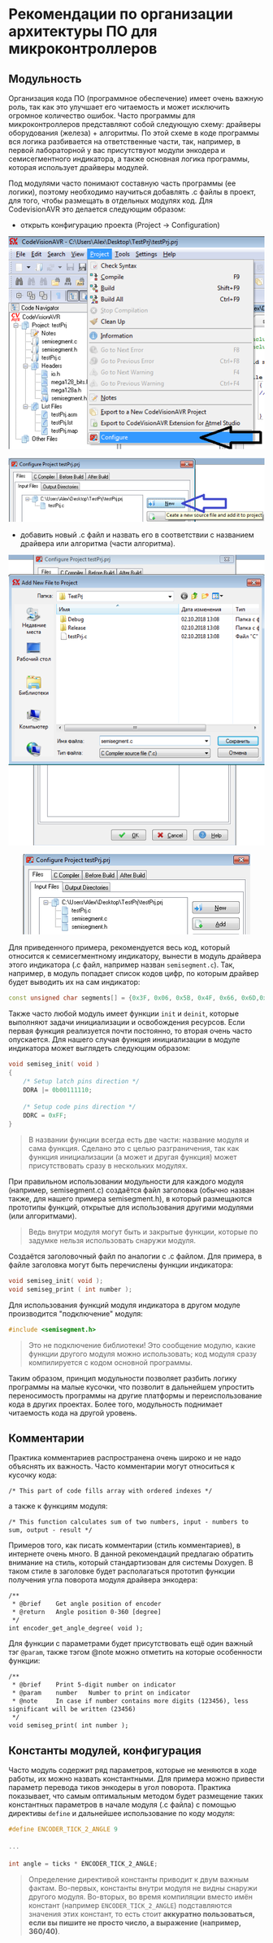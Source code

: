 # Рекомендации по организации архитектуры ПО для микроконтроллеров

## Модульность

Организация кода ПО (программное обеспечение) имеет очень важную роль, так как это улучшает его читаемость и может исключить огромное количество ошибок. Часто программы для микроконтроллеров представляют собой следующую схему: драйверы оборудования (железа) + алгоритмы. По этой схеме в коде программы вся логика разбивается на ответственные части, так, например, в первой лабораторной у вас присутствуют модули энкодера и семисегментного индикатора, а также основная логика программы, которая использует драйверы модулей.

Под модулями часто понимают составную часть программы (ее логики), поэтому необходимо научиться добавлять .с файлы в проект, для того, чтобы размещать в отдельных модулях код. Для CodevisionAVR это делается следующим образом:
- открыть конфигурацию проекта (Project -> Configuration)

<p align="center">
<img src="c_uc_recommendations_pics/screen0.png">
</p>

<p align="center">
<img src="c_uc_recommendations_pics/screen1.png">
</p>

- добавить новый .с файл и назвать его в соответствии с названием драйвера или алгоритма (части алгоритма).

<p align="center">
<img src="c_uc_recommendations_pics/screen2.png">
</p>

<p align="center">
<img src="c_uc_recommendations_pics/screen3.png">
</p>

Для приведенного примера, рекомендуется весь код, который относится к семисегментному индикатору, вынести в модуль драйвера этого индикатора (.с файл, например назван `semisegment.c`). Так, например, в модуль попадает список кодов цифр, по которым драйвер будет выводить их на сам индикатор:
```c++
const unsigned char segments[] = {0x3F, 0x06, 0x5B, 0x4F, 0x66, 0x6D,0x7D, 0x07, 0x7F, 0x6F};
```

Также часто любой модуль имеет функции `init` и `deinit`, которые выполняют задачи инициализации и освобождения ресурсов. Если первая функция реализуется почти постоянно, то вторая очень часто опускается. Для нашего случая функция инициализации в модуле индикатора может выглядеть следующим образом:
```c++
void semiseg_init( void )
{
    /* Setup latch pins direction */
    DDRA |= 0b00111110;
    
    /* Setup code pins direction */
    DDRC = 0xFF;
}
```

> В названии функции всегда есть две части: название модуля и сама функция. Сделано это с целью разграничения, так как функция инициализации (а может и другая функция) может присутствовать сразу в нескольких модулях.

При правильном использовании модульности для каждого модуля (например, semisegment.c) создаётся файл заголовка (обычно назван также, для нашего примера semisegment.h), в который размещаются прототипы функций, открытые для использования другими модулями (или алгоритмами).

> Ведь внутри модуля могут быть и закрытые функции, которые по задумке нельзя использовать снаружи модуля.

Создаётся заголовочный файл по аналогии с .с файлом. Для примера, в файле заголовка могут быть перечислены функции индикатора:
```c++
void semiseg_init( void );
void semiseg_print ( int number );
```

Для использования функций модуля индикатора в другом модуле производится "подключение" модуля:
```c++
#include <semisegment.h>
```

> Это не подключение библиотеки! Это сообщение модулю, какие функции другого модуля можно использовать; код модуля сразу компилируется с кодом основной программы.

Таким образом, принцип модульности позволяет разбить логику программы на малые кусочки, что позволит в дальнейшем упростить переносимость программы на другие платформы и переиспользование кода в других проектах. Более того, модульность поднимает читаемость кода на другой уровень.

## Комментарии

Практика комментариев распространена очень широко и не надо объяснять их важность. Часто комментарии могут относиться к кусочку кода:
```с++
/* This part of code fills array with ordered indexes */
```

а также к функциям модуля:
```с++
/* This function calculates sum of two numbers, input - numbers to sum, output - result */
```

Примеров того, как писать комментарии (стиль комментариев), в интернете очень много. В данной рекомендаций предлагаю обратить внимание на стиль, который стандартизован для системы Doxygen. В таком стиле в заголовке будет располагаться прототип функции получения угла поворота модуля драйвера энкодера:
```с++
/**
 * @brief    Get angle position of encoder
 * @return   Angle position 0-360 [degree]
 */
int encoder_get_angle_degree( void );
```

Для функции с параметрами будет присутствовать ещё один важный тэг `@param`, также тэгом @note можно отметить на которые особенности функции:
```с++
/**
 * @brief    Print 5-digit number on indicator
 * @param    number   Number to print on indicator
 * @note     In case if number contains more digits (123456), less significant will be written (23456)
 */
void semiseg_print( int number );
```

## Константы модулей, конфигурация

Часто модуль содержит ряд параметров, которые не меняются в ходе работы, их можно назвать константными. Для примера можно привести параметр перевода тиков энкодеры в угол поворота. Практика показывает, что самым оптимальным методом будет размещение таких константных параметров в начале модуля (.с файла) с помощью директивы `define` и дальнейшее использование по коду модуля:
```c++
#define ENCODER_TICK_2_ANGLE 9

...

int angle = ticks * ENCODER_TICK_2_ANGLE;
```

> Определение директивой константы приводит к двум важным фактам. Во-первых, константы внутри модуля не видны снаружи другого модуля. Во-вторых, во время компиляции вместо имён констант (например `ENCODER_TICK_2_ANGLE`) подставляются значения этих констант, то есть стоит __аккуратно пользоваться, если вы пишите не просто число, а выражение (например, 360/40)__.

